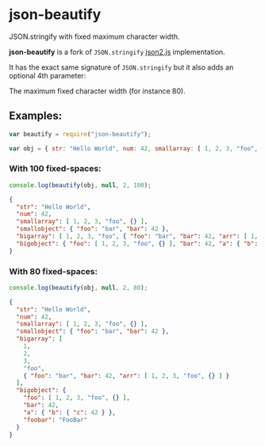 json-beautify
=============
JSON.stringify with fixed maximum character width.

**json-beautify** is a fork of `JSON.stringify` [json2.js](https://github.com/douglascrockford/JSON-js/blob/master/json2.js) implementation.


It has the exact same signature of `JSON.stringify` but it also adds an optional 4th parameter:

The maximum fixed character width (for instance 80).

## Examples:

```js
var beautify = require("json-beautify");

var obj = { str: "Hello World", num: 42, smallarray: [ 1, 2, 3, "foo", {} ], smallobject: { foo: "bar", bar: 42 }, bigarray: [ 1, 2, 3, "foo", { foo: "bar", bar: 42, arr: [ 1, 2, 3, "foo", {} ] } ], bigobject: { foo: [ 1, 2, 3, "foo", {} ], bar: 42, a: {b: { c: 42 }}, foobar: "FooBar" } };
```


### With 100 fixed-spaces:

```js
console.log(beautify(obj, null, 2, 100);
```

```json
{
  "str": "Hello World",
  "num": 42,
  "smallarray": [ 1, 2, 3, "foo", {} ],
  "smallobject": { "foo": "bar", "bar": 42 },
  "bigarray": [ 1, 2, 3, "foo", { "foo": "bar", "bar": 42, "arr": [ 1, 2, 3, "foo", {} ] } ],
  "bigobject": { "foo": [ 1, 2, 3, "foo", {} ], "bar": 42, "a": { "b": { "c": 42 } }, "foobar": "FooBar" }
}
```

### With 80 fixed-spaces:

```js
console.log(beautify(obj, null, 2, 80);
```

```json
{
  "str": "Hello World",
  "num": 42,
  "smallarray": [ 1, 2, 3, "foo", {} ],
  "smallobject": { "foo": "bar", "bar": 42 },
  "bigarray": [
    1,
    2,
    3,
    "foo",
    { "foo": "bar", "bar": 42, "arr": [ 1, 2, 3, "foo", {} ] }
  ],
  "bigobject": {
    "foo": [ 1, 2, 3, "foo", {} ],
    "bar": 42,
    "a": { "b": { "c": 42 } },
    "foobar": "FooBar"
  }
}
```

